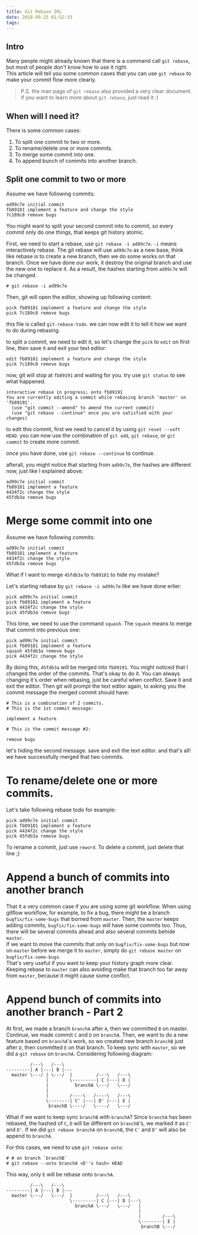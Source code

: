```yaml
---
title: Git Rebase IRL
date: 2018-09-25 01:52:33
tags:
---
```


## Intro

Many people might already known that there is a command call `git rebase`, but most of people don't know how to use it right.  
This article will tell you some common cases that you can use `git rebase` to make your commit flow more clearly.

> P.S. the man page of `git rebase` also provided a very clear document. if you want to learn more about `git rebase`, just read it :)

## When will I need it?

There is some common cases:

 1. To split one commit to two or more.
 2. To rename/delete one or more commits.
 3. To merge some commit into one.
 4. To append bunch of commits into another branch.

## Split one commit to two or more

Assume we have following commits:

```
ad99c7e initial commit
fb89181 implement a feature and change the style
7c189c8 remove bugs
```

You might want to split your second commit into to commit, so every commit only do one things, that keeps git history atomic.  

First, we need to start a rebase, use `git rebase -i ad99c7e`. `-i` means interactively rebase.
The git rebase will use `ad99c7e` as a new base, think like rebase is to create a new branch, then we do some works on that branch. Once we have done our work, it destroy the original branch and use the new one to replace it. As a result, the hashes starting from `ad99c7e` will be changed.  

```
# git rebase -i ad99c7e
```

Then, git will open the editor, showing up following content:
```
pick fb89181 implement a feature and change the style
pick 7c189c8 remove bugs
```

this file is called `git-rebase-todo`. we can now edit it to tell it how we want to do during rebasing.  

to split a commit, we need to edit it, so let's change the `pick` to `edit` on first line, then save it and exit your text editor:
```
edit fb89181 implement a feature and change the style
pick 7c189c8 remove bugs
```

now, git will stop at `fb89191` and waiting for you. try use `git status` to see what happened.
```
interactive rebase in progress; onto fb89191
You are currently editing a commit while rebasing branch 'master' on 'fb89191'.
  (use "git commit --amend" to amend the current commit)
  (use "git rebase --continue" once you are satisfied with your changes)
```

to edit this commit, first we need to cancel it by using `git reset --soft HEAD`.
you can now use the combination of `git add`, `git rebase`, or `git commit` to create more commit.

once you have done, use `git rebase --continue` to continue.

afterall, you might notice that starting from `ad99c7e`, the hashes are different now, just like I explained above:
```
ad99c7e initial commit
fb89181 implement a feature 
4434f2c change the style
45fdb3a remove bugs
```

# Merge some commit into one

Assume we have following commits:
```
ad99c7e initial commit
fb89181 implement a feature 
4434f2c change the style
45fdb3a remove bugs
```

What if I want to merge `45fdb3a` to `fb89181` to hide my mistake?

Let's starting rebase by `git rebase -i ad99c7e` like we have done erlier:
```
pick ad99c7e initial commit
pick fb89181 implement a feature 
pick 4434f2c change the style
pick 45fdb3a remove bugs
```

This time, we need to use the command `squash`. The `squash` means to merge that commit into previous one:
```
pick ad99c7e initial commit
pick fb89181 implement a feature 
squash 45fdb3a remove bugs
pick 4434f2c change the style
```

By doing this, `45fdb3a` will be merged into `fb89191`. You might noticed that I changed the order of the commits. That's okay to do it. You can always changing it's order when rebasing, just be careful when conflict.
Save it and exit the editor. Then git will prompt the text editor again, to asking you the commit message the merged commit should have:
```
# This is a combination of 2 commits.
# This is the 1st commit message:

implement a feature 

# This is the commit message #2:

remove bugs
```
let's hiding the second message. save and exit the text editor. and that's all! we have successfully merged that two commits.

# To rename/delete one or more commits.
Let's take following rebase todo for example:
```
pick ad99c7e initial commit
pick fb89181 implement a feature 
pick 4434f2c change the style
pick 45fdb3a remove bugs
```

To rename a commit, just use `reword`.
To delete a commit, just delete that line ;)

# Append a bunch of commits into another branch
That it a very common case if you are using some git workflow. When using gitflow workflow, for example, to fix a bug, there might be a branch `bugfix/fix-some-bugs` that borned from `master`. Then, the `master` keeps adding commits, `bugfix/fix-some-bugs` will have some commits too. Thus, there will be several commits ahead and also several commits behide `master`.  
If we want to move the commits that only on `bugfix/fix-some-bugs` but now on `master` before we merge it to `master`, simply do `git rebase master` on `bugfix/fix-some-bugs`.  
That's very useful if you want to keep your history graph more clear. Keeping rebase to `master` can also avoiding make that branch too far away from `master`, because it might cause some conflict.

# Append bunch of commits into another branch - Part 2

At first, we made a branch `branchA` after `A`, then we committed `B` on master.  
Continue, we made commit `C` and `D` on `branchA`. Then, we want to do a new feature based on `branchA`'s work, so wo created new branch `branchB` just after `D`, then committed `E` on that branch.
To keep sync with `master`, so we did a `git rebase` on `branchA`.
Considering following diagram:
```
         /---\   /---\
---------| A |---| B |---
  master \---/ | \---/  |         /---\   /---\
               |        \---------| C |---| D |
               |          branchA \---/   \---/
               |         
               |        /----\   /----\   /---\
               \--------| C' |---| D' |---| E |
                branchB \----/   \----/   \---/
```

What if we want to keep sync `branchB` with `branchA`?
Since `branchA` has been rebased, the hashed of `C`, `D` will be different on `branchB`'s, we marked it as `C'` and `D'`.
If we did `git rebase branchA` on `branchB`, the `C'` and `D'` will also be append to `branchA`.

For this cases, we need to use `git rebase onto`:
```
# # on branch `branchB`
# git rebase --onto branchA <D''s hash> HEAD
```

This way, only `E` will be rebase onto `branchA`.

```
         /---\   /---\
---------| A |---| B |---
  master \---/   \---/  |         /---\   /---\
                        \---------| C |---| D |---\
                          branchA \---/   \---/   |
                                                  |         
                                                  |        /---\
                                                  \--------| E |
                                                   branchB \---/
```


